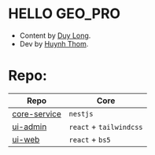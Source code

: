 # HELLO GEO_PRO
- Content by [Duy Long](https://www.facebook.com/laiduylong620).
- Dev by [Huynh Thom](https://www.facebook.com/huynh.thom.549).

# Repo:
| Repo | Core
| --- | --- |
| [core-service](https://github.com/GEO-PRO/core-service) |`nestjs`  
| [ui-admin](https://github.com/GEO-PRO/ui-admin) | `react` + `tailwindcss` 
| [ui-web](https://github.com/GEO-PRO/ui-web) | `react` + `bs5` 

